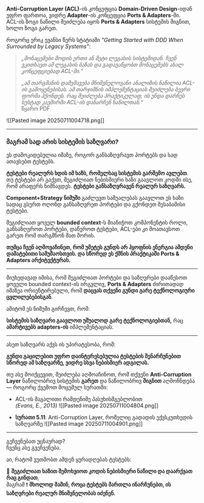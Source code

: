 **Anti-Corruption Layer (ACL)**-ის კონცეფცია **Domain-Driven Design**-იდან უფრო ფართოა, ვიდრე **Adapter**-ის კონცეფცია **Ports & Adapters**-ში.  
ACL-ის ზოგი ნაწილი შეიძლება იყოს **Ports & Adapters** სისტემის შიგნით, ხოლო ზოგი გარეთ.

როგორც ერიკ ევანსი წერს სტატიაში _"Getting Started with DDD When Surrounded by Legacy Systems"_:

> _„მონაცემები მოდის ერთი ან მეტი ლეგასის სისტემიდან. ჩვენ ვკითხავთ ამ ლეგასის ბაზას და გადავაწყობთ მონაცემებს ახალ კონცეფციებად ACL-ში.“_
> 
> _„ამ თარგმანის დამუშავება მნიშვნელოვანი ანალიზის ნაწილია ACL-ის გამოყენებისას. ამ თარჯიმნის იმპლემენტაციას შეიძლება ბევრი ფორმა ჰქონდეს. რაც შეიძლება პრაქტიკულად, ის უნდა დარჩეს სუსტად კავშირში ACL-ის დანარჩენ ნაწილთან.“_  
>  წყარო PDF

![[Pasted image 20250711004718.png]]

---

### მაგრამ სად არის სისტემის საზღვარი?

ეს დამოკიდებულია იმაზე, როგორ განსაზღვრავთ პორტებს და სად ათავსებთ ტესტებს.

**ტესტები რეალურს ხდის იმ ხაზს, რომელსაც სისტემის გარშემო ავლებთ**.  
თუ ტესტები არ გაქვთ, შეგიძლიათ ნებისმიერი ხაზი გაავლოთ კოდში ისე, რომ არაფერს ნიშნავდეს. **ტესტები განსაზღვრავენ რეალურ საზღვარს.**

**Component+Strategy ნიმუში** გაძლევთ საშუალებას გაავლოთ ეს ხაზი სადაც გსურთ ოღონდ განსაზღვრეთ პორტები და გქონდეთ შესაბამისი ტესტები.

შეგიძლიათ ყოველ **bounded context**-ს მიანიჭოთ კომპონენტის როლი, განსაზღვროთ პორტები, დაწეროთ ტესტები, ACL-ები კი მოათავსოთ გარეთ  რომ თარგმნონ მათ შორის.

**თუმცა ჩვენ აღმოვაჩინეთ, რომ უმეტეს გუნდს არ ჰყოფნის ენერგია ამდენი დამატებითი სამუშაოსთვის. და სწორედ ეს ქმნის პრაქტიკაში Ports & Adapters არქიტექტურას.**

---

მიუხედავად იმისა, რომ შეგიძლიათ პორტები და საზღვრები დააწესოთ ყოველი bounded context-ის ირგვლივ, **Ports & Adapters** ძირითადად იმაზეა ორიენტირებული, რომ **დაცვას თქვენი გუნდი გარე ტექნოლოგიური ცვლილებებისგან**.

ამიტომ ეს ნიმუში გირჩევთ, რომ:

 **სისტემის საზღვარი გაავლოთ უშუალოდ გარე ტექნოლოგიებთან,** რაც **ამარტივებს adapters-ის** იმპლემენტაციას.

---

ასეთ საზღვარს აქვს ის უპირატესობა, რომ:

 **გუნდი გაცილებით უფრო დაინტერესებულია ტესტების შენარჩუნებით სწორედ ამ საზღვარზე, ვიდრე სხვა ნებისმიერ ადგილას.**

თუ ასე მოიქცევით, შეიძლება აღმოაჩინოთ, რომ თქვენი **Anti-Corruption Layer** ნაწილობრივ სისტემის **გარეთ** და ნაწილობრივ **შიგნით** აღმოჩნდება — როგორც ქვემოთ მოცემულ სურათში:

- ACL-ის მაგალითი რამდენიმე პასუხისმგებლობით  
    _(Evans, E., 2013)_
    ![[Pasted image 20250711004804.png]]
    
- **სურათი 5.11**: Anti-Corruption Layer, რომელიც გადადის ექვსკუთხედის საზღვარზე
    ![[Pasted image 20250711004901.png]]

---

გეჩვენებათ უცნაურად?  
ჩვენც ასე გვეჩვენება.

აი, რატომ ვუთმობთ ამდენ ყურადღებას ტესტებს:

🧠 **შეგიძლიათ ხაზით შემოხვიოთ კოდის ნებისმიერი ნაწილი და დაარქვათ რაც გინდათ**,  
მაგრამ ❗ **მხოლოდ მაშინ, როცა ტესტებს მართლა ინარჩუნებთ, ის საზღვრები რეალურ მნიშვნელობას იძენენ.**